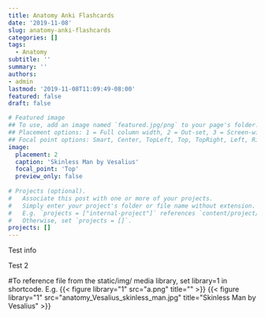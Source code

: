 ```yaml
---
title: Anatomy Anki Flashcards
date: '2019-11-08'
slug: anatomy-anki-flashcards
categories: []
tags:
  - Anatomy
subtitle: ''
summary: ''
authors:
- admin
lastmod: '2019-11-08T11:09:49-08:00'
featured: false
draft: false

# Featured image
## To use, add an image named `featured.jpg/png` to your page's folder.
## Placement options: 1 = Full column width, 2 = Out-set, 3 = Screen-width
## Focal point options: Smart, Center, TopLeft, Top, TopRight, Left, Right, BottomLeft, Bottom, BottomRight
image: 
  placement: 2
  caption: 'Skinless Man by Vesalius'
  focal_point: 'Top'
  preview_only: false
  
# Projects (optional).
#   Associate this post with one or more of your projects.
#   Simply enter your project's folder or file name without extension.
#   E.g. `projects = ["internal-project"]` references `content/project/deep-learning/index.md`.
#   Otherwise, set `projects = []`.
projects: []
---
```


Test info

Test 2

#To reference file from the static/img/ media library, set library=1 in shortcode. E.g. {{< figure library="1" src="a.png" title="" >}}
{{< figure library="1" src="anatomy_Vesalius_skinless_man.jpg" title="Skinless Man by Vesalius" >}}
